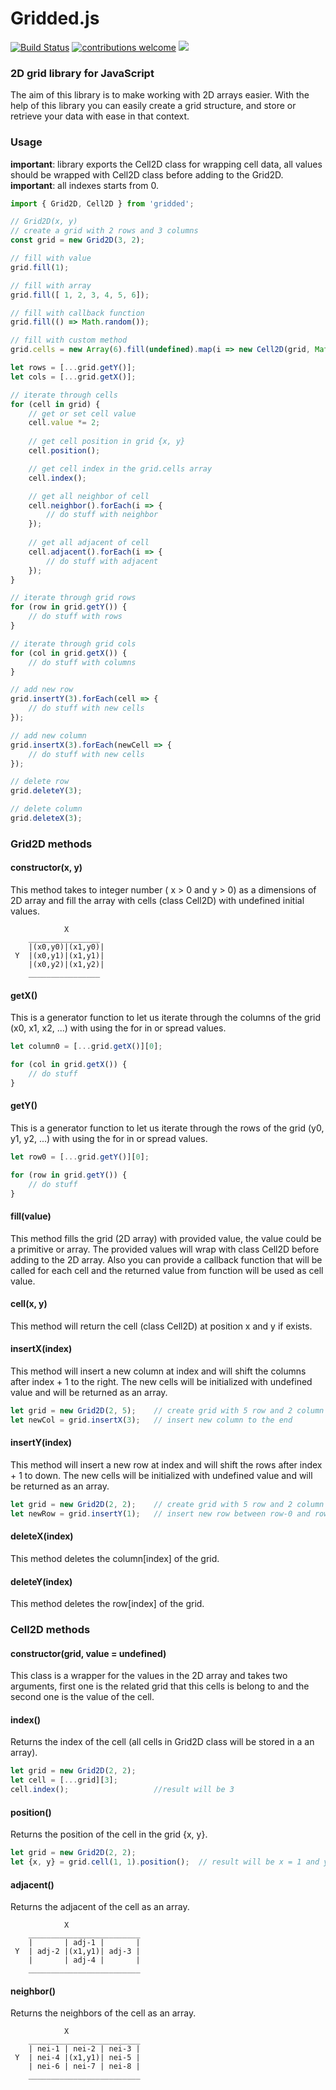 # Gridded.js
[![Build Status](https://travis-ci.com/pirtwo/griddedjs.svg?branch=master)](https://travis-ci.com/pirtwo/griddedjs)
[![contributions welcome](https://img.shields.io/badge/contributions-welcome-brightgreen.svg?style=flat)](https://github.com/pirtwo/griddedjs/issues)
[![](https://img.shields.io/github/license/pirtwo/griddedjs)](https://github.com/pirtwo/griddedjs/blob/master/LICENSE)


### 2D grid library for JavaScript
The aim of this library is to make working with 2D arrays easier. With the help of this library you can easily create a grid structure, and store or retrieve your data with ease in that context.

### Usage
**important**: library exports the Cell2D class for wrapping cell data, all values should be wrapped with Cell2D class before adding to the Grid2D.<br/>
**important**: all indexes starts from 0.

```javascript
import { Grid2D, Cell2D } from 'gridded';

// Grid2D(x, y)
// create a grid with 2 rows and 3 columns
const grid = new Grid2D(3, 2);

// fill with value
grid.fill(1);

// fill with array
grid.fill([ 1, 2, 3, 4, 5, 6]); 

// fill with callback function
grid.fill(() => Math.random());

// fill with custom method
grid.cells = new Array(6).fill(undefined).map(i => new Cell2D(grid, Math.random()));

let rows = [...grid.getY()];
let cols = [...grid.getX()];

// iterate through cells
for (cell in grid) {
    // get or set cell value
    cell.value *= 2;
    
    // get cell position in grid {x, y}
    cell.position();

    // get cell index in the grid.cells array
    cell.index();

    // get all neighbor of cell
    cell.neighbor().forEach(i => { 
        // do stuff with neighbor
    });
    
    // get all adjacent of cell
    cell.adjacent().forEach(i => { 
        // do stuff with adjacent
    });
}

// iterate through grid rows
for (row in grid.getY()) {
    // do stuff with rows
}

// iterate through grid cols
for (col in grid.getX()) {
    // do stuff with columns
}

// add new row
grid.insertY(3).forEach(cell => {
    // do stuff with new cells
});

// add new column
grid.insertX(3).forEach(newCell => {
    // do stuff with new cells
});

// delete row
grid.deleteY(3);

// delete column
grid.deleteX(3);
```

### Grid2D methods
#### constructor(x, y)
This method takes to integer number ( x > 0 and y > 0) as a dimensions of 2D array and fill the array with cells (class Cell2D) with undefined initial values.
```
            X
    ________________
    |(x0,y0)|(x1,y0)|
 Y  |(x0,y1)|(x1,y1)|
    |(x0,y2)|(x1,y2)|
    ________________
```

#### getX()
This is a generator function to let us iterate through the columns of the grid (x0, x1, x2, ...) with using the for in or spread values.
```javascript
let column0 = [...grid.getX()][0];

for (col in grid.getX()) {
    // do stuff
}
```

#### getY()
This is a generator function to let us iterate through the rows of the grid (y0, y1, y2, ...) with using the for in or spread values.
```javascript
let row0 = [...grid.getY()][0];

for (row in grid.getY()) {
    // do stuff
}
```

#### fill(value)
This method fills the grid (2D array) with provided value, the value could be a primitive or array. The provided values will wrap with class Cell2D before adding to the 2D array. Also you can provide a callback function that will be called for each cell and the returned value from function will be used as cell value.

#### cell(x, y)
This method will return the cell (class Cell2D) at position x and y if exists.

#### insertX(index)
This method will insert a new column at index and will shift the columns after index + 1 to the right. The new cells will be initialized with undefined value and will be returned as an array.
```javascript
let grid = new Grid2D(2, 5);    // create grid with 5 row and 2 column
let newCol = grid.insertX(3);   // insert new column to the end

```

#### insertY(index)
This method will insert a new row at index and will shift the rows after index + 1 to down. The new cells will be initialized with undefined value and will be returned as an array.
```javascript
let grid = new Grid2D(2, 2);    // create grid with 5 row and 2 column
let newRow = grid.insertY(1);   // insert new row between row-0 and row-2
```

#### deleteX(index)
This method deletes the column[index] of the grid.

#### deleteY(index)
This method deletes the row[index] of the grid.


### Cell2D methods
#### constructor(grid, value = undefined)
This class is a wrapper for the values in the 2D array and takes two arguments, first one is the related grid that this cells is belong to and the second one is the value of the cell.

#### index()
Returns the index of the cell (all cells in Grid2D class will be stored in a an array).
```javascript
let grid = new Grid2D(2, 2);
let cell = [...grid][3];
cell.index();                   //result will be 3
```

#### position()
Returns the position of the cell in the grid {x, y}.
```javascript
let grid = new Grid2D(2, 2);
let {x, y} = grid.cell(1, 1).position();  // result will be x = 1 and y = 1
```

#### adjacent()
Returns the adjacent of the cell as an array.
```
            X
    _________________________
    |       | adj-1 |       |
 Y  | adj-2 |(x1,y1)| adj-3 |
    |       | adj-4 |       |
    _________________________
```

#### neighbor()
Returns the neighbors of the cell as an array.
```
            X
    _________________________
    | nei-1 | nei-2 | nei-3 |
 Y  | nei-4 |(x1,y1)| nei-5 |
    | nei-6 | nei-7 | nei-8 |
    _________________________
```
